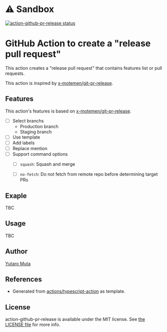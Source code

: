 # ⚠️ Sandbox

<a href="https://github.com/yutailang0119/action-github-pr-release/actions"><img alt="action-github-pr-release status" src="https://github.com/yutailang0119/action-github-pr-release/actions/workflows/test.yml/badge.svg"></a>

# GitHub Action to create a "release pull request"

This action creates a "release pull request" that contains features list or pull requests.

This action is inspired by [x-motemen/git-pr-release](https://github.com/x-motemen/git-pr-release).

## Features

This action's features is based on [x-motemen/git-pr-release](https://github.com/x-motemen/git-pr-release).

- [ ] Select branchs
    - Production branch
    - Staging branch
- [ ] Use template
- [ ] Add labels
- [ ] Replace mention
- [ ] Support command options
    - [ ] `squash`: Squash and merge
    - [ ] `no-fetch`: Do not fetch from remote repo before determining target PRs


## Exaple

TBC

## Usage

TBC

## Author

[Yutaro Muta](https://github.com/yutailang0119)

## References

- Generated from [actions/typescript-action](https://github.com/actions/typescript-action) as template.

## License

action-github-pr-release is available under the MIT license. See [the LICENSE file](./LICENSE) for more info.
